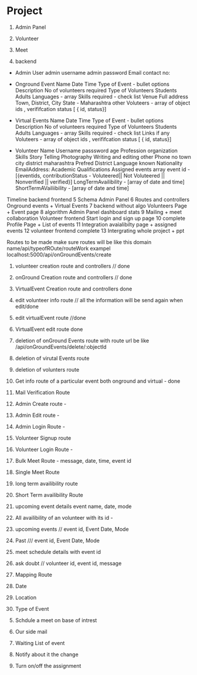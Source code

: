 # Project 
1. Admin Panel



2. Volunteer



3. Meet


4. backend

- Admin User
   admin username 
   admin password
   Email
   contact no:


-  Onground Event
   Name
   Date
   Time
   Type of Event  - bullet options
   Description
   No of volunteers required
   Type of Volunteers
     Students
     Adults
   Languages  -  array
    Skills required - check list
   Venue Full address
   Town,
   District,
   City
   State - 
   Maharashtra
    other
   Voluteers - array of object ids , verififcation status [ { id, status}]

-  Virtual Events
         Name
   Date
   Time
   Type of Event  - bullet options
   Description
   No of volunteers required
   Type of Volunteers
     Students
     Adults
   Languages  -  array
    Skills required - check list
   Links if any
   Voluteers - array of object ids , verififcation status [ { id, status}]

- Volunteer
    Name
    Username 
    passsword
    age 
    Profession
    organization
    Skills
        Story Telling
        Photography
        Writing and editing
        other
    Phone no
    town
    city
    district
    maharashtra
    Prefred District
    Language known
    Nationality
    EmailAddress:
    Academic Qualifications
    Assigned events array event id - [{eventids, contributionStatus - Voluteered|| Not Voluteered || Nonverified || verified}]
    LongTermAvailibility - [array of date and time]
    ShortTermAVailiibility - [array of date and time]


Timeline   backend                       frontend
5           Schema                          Admin Panel 
6           Routes and controllers          Onground events + Virtual Events
7           backend without algo            Volunteers Page + Event page
8           algorithm                       Admin Panel dashboard stats
9           Mailing + meet collaboration    Volunteer frontend Start login and sign up page
10          complete                        Profile Page  + List of events
11          Integration                     avaialibilty page + assigned events
12                                          volunteer frontend complete
13                            Intergrating whole project + ppt 



Routes to be made
make sure routes will be like this domain name/api/typeofROute/routeWork
                                    exampel localhost:5000/api/onGroundEvents/create
1. volunteer creation route and controllers // done 
2. onGround Creation route and controllers // done
3. VirtualEvent Creation route and controllers   done
4. edit volunteer info route  // all the information will be send again when edit/done
5. edit virtualEvent route //done
6. VirtualEvent edit route done
7. deletion of onGround Events route with route url be like  /api/onGroundEvents/delete/:objectId
8. deletion of virutal Events route
9. deletion of volunters route


16. Get info route of a particular event both onground and virtual - done
14. Mail Verification Route



10. Admin Create route - 
11. Admin Edit route  - 
12. Admin Login Route  - 
13. Volunteer Signup route 
15. Volunteer Login Route - 
19. Bulk Meet Route - message, date, time, event id
20. Single Meet Route 

21. long term availibility route
22. Short Term availibility Route
24. upcoming event details event name, date, mode
25. All availibility of an volunteer with its id - 
26. upcoming events // event id, Event Date, Mode
27. Past /// event id, Event Date, Mode
28. meet schedule details with event id




29. ask doubt // volunteer id, event id, message  
23. Mapping Route

   
1. Date
2. Location 
3. Type of Event
<!-- 4. Area of Thing -->
5. Schdule a meet on base of intrest
6. Our side mail


7. Waiting List of event
8. Notify about it the change

9. Turn on/off the assignment

